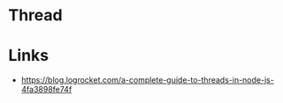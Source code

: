 # Thread

# Links

- https://blog.logrocket.com/a-complete-guide-to-threads-in-node-js-4fa3898fe74f

